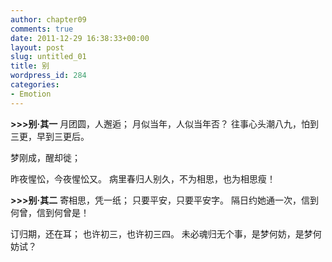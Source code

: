 ```yaml
---
author: chapter09
comments: true
date: 2011-12-29 16:38:33+00:00
layout: post
slug: untitled_01
title: 别
wordpress_id: 284
categories:
- Emotion
---
```


**>>>别·其一**
月团圆，人邂逅；
月似当年，人似当年否？
往事心头潮八九，怕到三更，早到三更后。

<!-- more -->梦刚成，醒却徙；
昨夜惺忪，今夜惺忪又。
病里春归人别久，不为相思，也为相思瘦！

**>>>别·其二**
寄相思，凭一纸；
只要平安，只要平安字。
隔日约她通一次，信到何曾，信到何曾是！

订归期，还在耳；
也许初三，也许初三四。
未必魂归无个事，是梦何妨，是梦何妨试？
